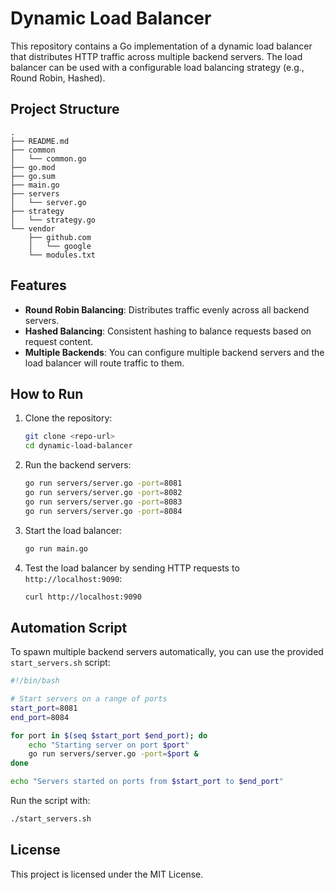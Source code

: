 
# Dynamic Load Balancer

This repository contains a Go implementation of a dynamic load balancer that distributes HTTP traffic across multiple backend servers. The load balancer can be used with a configurable load balancing strategy (e.g., Round Robin, Hashed).

## Project Structure

```
.
├── README.md
├── common
│   └── common.go
├── go.mod
├── go.sum
├── main.go
├── servers
│   └── server.go
├── strategy
│   └── strategy.go
└── vendor
    ├── github.com
    │   └── google
    └── modules.txt
```

## Features

- **Round Robin Balancing**: Distributes traffic evenly across all backend servers.
- **Hashed Balancing**: Consistent hashing to balance requests based on request content.
- **Multiple Backends**: You can configure multiple backend servers and the load balancer will route traffic to them.

## How to Run

1. Clone the repository:

   ```bash
   git clone <repo-url>
   cd dynamic-load-balancer
   ```

2. Run the backend servers:

   ```bash
   go run servers/server.go -port=8081
   go run servers/server.go -port=8082
   go run servers/server.go -port=8083
   go run servers/server.go -port=8084
   ```

3. Start the load balancer:

   ```bash
   go run main.go
   ```

4. Test the load balancer by sending HTTP requests to `http://localhost:9090`:

   ```bash
   curl http://localhost:9090
   ```

## Automation Script

To spawn multiple backend servers automatically, you can use the provided `start_servers.sh` script:

```bash
#!/bin/bash

# Start servers on a range of ports
start_port=8081
end_port=8084

for port in $(seq $start_port $end_port); do
    echo "Starting server on port $port"
    go run servers/server.go -port=$port &
done

echo "Servers started on ports from $start_port to $end_port"
```

Run the script with:

```bash
./start_servers.sh
```

## License

This project is licensed under the MIT License.
